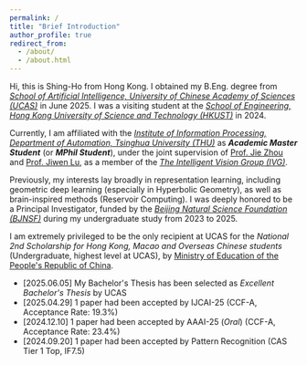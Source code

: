 ```yaml
---
permalink: /
title: "Brief Introduction"
author_profile: true
redirect_from: 
  - /about/
  - /about.html
---
```


Hi, this is Shing-Ho from Hong Kong. 
I obtained my B.Eng. degree from [*School of Artificial Intelligence, University of Chinese Academy of Sciences (UCAS)*](https://www.ucas.ac.cn) in June 2025. 
I was a visiting student at the [*School of Engineering, Hong Kong University of Science and Technology (HKUST)*](https://seng.hkust.edu.hk/) in 2024.

Currently, I am affiliated with the [*Institute of Information Processing, Department of Automation, Tsinghua University (THU)*](https://www.au.tsinghua.edu.cn/szdw/jsdw1/ayjscz/xxclyjs.htm) as ***Academic Master Student*** (or ***MPhil Student***), under the joint supervision of [Prof. Jie Zhou](https://www.au.tsinghua.edu.cn/info/1084/1699.htm) and [Prof. Jiwen Lu](https://www.au.tsinghua.edu.cn/info/1096/2329.htm), as a member of the [*The Intelligent Vision Group (IVG)*](https://ivg.au.tsinghua.edu.cn/). 

Previously, my interests lay broadly in representation learning, including geometric deep learning (especially in Hyperbolic Geometry), as well as brain-inspired methods (Reservoir Computing). 
I was deeply honored to be a Principal Investigator, funded by the [*Beijing Natural Science Foundation (BJNSF)*](https://nsf.kw.beijing.gov.cn/bjnsfweb/) during my undergraduate study from 2023 to 2025.

I am extremely privileged to be the only recipient at UCAS for the *National 2nd Scholarship for Hong Kong, Macao and Overseas Chinese students* (Undergraduate, highest level at UCAS), by [Ministry of Education of the People's Republic of China](https://www.moe.gov.cn).

* [2025.06.05] My Bachelor's Thesis has been selected as *Excellent Bachelor's Thesis* by UCAS
* [2025.04.29] 1 paper had been accepted by IJCAI-25 (CCF-A, Acceptance Rate: 19.3%)
* [2024.12.10] 1 paper had been accepted by AAAI-25 (*Oral*) (CCF-A, Acceptance Rate: 23.4%)
* [2024.09.20] 1 paper had been accepted by Pattern Recognition (CAS Tier 1 Top, IF7.5)
